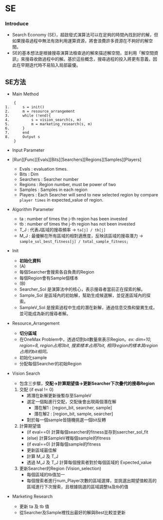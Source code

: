 # SE

### Introduce
- Search Economy (SE)，超啟發式演算法可以在足夠的時間內找到好的解，但如果搜尋過程中無法有效利用運算資源，將會浪費許多資源在不夠好的解空間。
- SE的基本想法是根據搜尋演算法檢查過的解來描述解空間，並利用「解空間資訊」來搜尋收斂過程中的解。基於這些概念，搜尋過程的投入將更有意義，因此在早期迭代時不易陷入局部最優。


## SE方法
- Main Method
```
    {
1.      s = init()
2.      m = resource_arrangement
3.      while (!end){
4.          s = vision_search(s, m)
5.          m = marketing_research(s, m)
6.      }
7.      end
8.      Output s
    }

```

- Input Parameter 
- [Run][Func][Evals][Bits][Searchers][Regions][Samples][Players]
    - Evals : evaluation times.
    - Bits : Dim
    - Searchers : Searcher number
    - Regions : Region number, must be power of two
    - Samples : Samples in each region
    - Players : Each Searcher will send to new selected region by compare `player times` in expected_value of region.

- Algorithm Parameter
    - ta : number of times the j-th region has been invested
    - tb : number of times the j-th region has not been invested
    - T_J : 代表J區域的搜尋頻率 -> `ta[j] / tb[j]`
    - M_J : 最優解在所有區域的相對適應度，反映該區域的搜尋潛力 -> `sample_sol_best_fitness[j] / total_sample_fitness;`

- Init
    - **初始化資料**
    - (A)
    - 每個Searcher會搜索各自負責的Region
    - 每個Region會有Sample個樣本
    - (B)
    - Searcher_Sol 是演算法中的核心，表示搜尋者當前正在探索的解。
    - Sample_Sol   是區域內的初始解，幫助生成候選解，並促進區域內的探索。
    - SampleV_Sol  是搜索過程中生成的潛在新解，通過信息交換和變異生成，並可能成為新的搜尋者解。
- Resource_Arrangement
    - **切分區域**
    - 在OneMax Problem中，透過切割bit數量來表示Region。*ex: dim=10, region=8, region占用3bit, 搜索樣本占用7bit, 相同region的樣本其region占用的bit相同。*
    - 初始化sample
    - 分配每個Searcher的初始Region
- Vision Search
    - 包含三步驟，**交配->計算期望值->更新Searcher下次疊代的搜尋Region**
    1. 交配 (if eval != 0)
        - 將潛在新解更新後暫存至SampleV
        - 選定一個點進行交配，交配後會出現兩個潛在解
            - 潛在解1 : [region_bit, searcher,   sample]
            - 潛在解2 : [region_bit,   sample, searcher]
        - 對於每一個sample皆隨機挑選一個bit反轉
    2. 計算期望值
        - (if eval==0) 計算每個searcher的fitness並存到saercher_sol_fit 
        - (else) 計算SampleV裡每個sample的fitness
        - (if eval==0) 計算每個sample的fitness
        - 更新區域最佳解
        - 計算 M_J 及 T_J
        - 透過 M_J 及 T_J 計算每個搜索者對於每個區域的 Expected_value
    3. 更新Searcher的Region (Vision_selection)
        - 每個區域的tb值加一
        - 每個搜索者進行num_Player次數的區域選擇，並挑選出期望值較高的區域進行下次搜索，且根據挑選的區域調整ta及tb的值
- Marketing Research
    - 更新 ta 及 tb 值
    - 從Searcher及Sample裡找出最好的解與Best比較並更新
